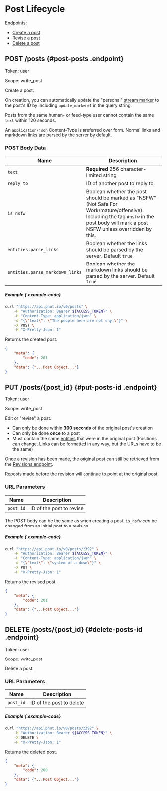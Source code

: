 # Post Lifecycle

Endpoints:

* [Create a post](#post-posts)
* [Revise a post](#put-posts-id)
* [Delete a post](#delete-posts-id)


## <span class="method method-post">POST</span> /posts {#post-posts .endpoint}

Token: <span class="endpoint-meta">user</span>

Scope: <span class="endpoint-meta">write_post</span>

Create a post.

On creation, you can automatically update the "personal" [stream marker](../stream-marker#post-markers) to the post's ID by including `update_marker=1` in the query string.

Posts from the same human- or feed-type user cannot contain the same `text` within 120 seconds.

An `application/json` Content-Type is preferred over form. Normal links and markdown links are parsed by the server by default.

### POST Body Data

Name|Description
-|-
`text`|__Required__ 256 character-limited string
`reply_to`|ID of another post to reply to
`is_nsfw`|Boolean whether the post should be marked as "NSFW" (Not Safe For Work/mature/offensive). Including the tag `#nsfw` in the post body will mark a post NSFW unless overridden by this.
`entities.parse_links`|Boolean whether the links should be parsed by the server. Default `true`
`entities.parse_markdown_links`|Boolean whether the markdown links should be parsed by the server. Default `true`

##### Example {.example-code}

```bash
curl "https://api.pnut.io/v0/posts" \
    -H "Authorization: Bearer ${ACCESS_TOKEN}" \
    -H "Content-Type: application/json" \
    -d "{\"text\": \"The people here are not shy.\"}" \
    -X POST \
    -H "X-Pretty-Json: 1"
```

Returns the created post.

```json
{
    "meta": {
        "code": 201
    },
    "data": {"...Post Object..."}
}
```


## <span class="method method-put">PUT</span> /posts/<span class="call-param">{post_id}</span> {#put-posts-id .endpoint}

Token: <span class="endpoint-meta">user</span>

Scope: <span class="endpoint-meta">write_post</span>

Edit or "revise" a post.

* Can only be done within __300 seconds__ of the original post's creation
* Can only be done __once__ to a post
* Must contain the same [entities](../../implementation/entities) that were in the original post (Positions can change. Links can be formatted in any way, but the URLs have to be the same)

Once a revision has been made, the original post can still be retrieved from the [Revisions endpoint](lookup#get-posts-id-revisions).

Reposts made before the revision will continue to point at the original post.

### URL Parameters

Name|Description
-|-
`post_id`|ID of the post to revise

The POST body can be the same as when creating a post. `is_nsfw` *can* be changed from an initial post to a revision.

##### Example {.example-code}

```bash
curl "https://api.pnut.io/v0/posts/2392" \
    -H "Authorization: Bearer ${ACCESS_TOKEN}" \
    -H "Content-Type: application/json" \
    -d "{\"text\": \"system of a down\"}" \
    -X PUT \
    -H "X-Pretty-Json: 1"
```

Returns the revised post.

```json
{
    "meta": {
        "code": 201
    },
    "data": {"...Post Object..."}
}
```


## <span class="method method-delete">DELETE</span> /posts/<span class="call-param">{post_id}</span> {#delete-posts-id .endpoint}

Token: <span class="endpoint-meta">user</span>

Scope: <span class="endpoint-meta">write_post</span>

Delete a post.

### URL Parameters

Name|Description
-|-
`post_id`|ID of the post to delete

##### Example {.example-code}

```bash
curl "https://api.pnut.io/v0/posts/2392" \
    -H "Authorization: Bearer ${ACCESS_TOKEN}" \
    -X DELETE \
    -H "X-Pretty-Json: 1"
```

Returns the deleted post.

```json
{
    "meta": {
        "code": 200
    },
    "data": {"...Post Object..."}
}
```